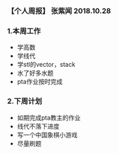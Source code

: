 ### 【个人周报】 张紫闻 2018.10.28

### 1.本周工作

- 学高数
- 学线代
- 学stl的vector，stack
- 水了好多水题
- pta作业按时完成

### 2.下周计划

- 如期完成pta教主的作业
- 线代不落下进度
- 写一个中国象棋小游戏
- 尽量刷题

